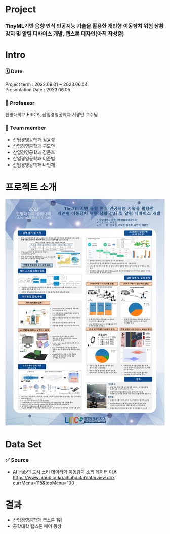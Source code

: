 # Project
### TinyML기반 음향 인식 인공지능 기술을 활용한 개인형 이동장치 위험 상황 감지 및 알림 디바이스 개발, 캡스톤 디자인(아직 작성중)
 
# Intro 
### 🗓️ Date 
Project term : 2022.09.01 ~ 2023.06.04 </br>
Presentation Date : 2023.06.05 </br>
### :man: Professor 
  한양대학교 ERICA, 산업경영공학과 서경민 교수님 
### 👥 Team member 
  * 산업경영공학과 김윤성
  * 산업경영공학과 구도연
  * 산업경영공학과 김준호
  * 산업경영공학과 이준범
  * 산업경영공학과 나인재

# 프로젝트 소개

<img src="./image/캡스톤_산업경영공학과_(IME STUDIO)_1.jpg">


# Data Set 
### ✅ Source 
- AI Hub의 도시 소리 데이터와 이동감지 소리 데이터 이용 <br>
https://www.aihub.or.kr/aihubdata/data/view.do?currMenu=115&topMenu=100 <br/>


# 결과
- 산업경영공학과 캡스톤 1위
- 공학대학 캡스톤 페어 동상
